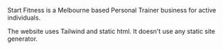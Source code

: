 Start Fitness is a Melbourne based Personal Trainer business for active individuals.

The website uses Tailwind and static html. It doesn't use any static site generator.
